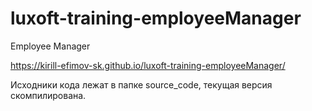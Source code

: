 # luxoft-training-employeeManager
Employee Manager 

https://kirill-efimov-sk.github.io/luxoft-training-employeeManager/

Исходники кода лежат в папке source_code, текущая версия скомпилирована.
